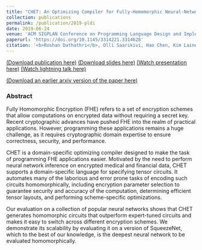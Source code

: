 ```yaml
---
title: "CHET: An Optimizing Compiler for Fully-Homomorphic Neural-Network Inferencing"
collection: publications
permalink: /publication/2019-pldi
date: 2019-06-24
venue: 'ACM SIGPLAN Conference on Programming Language Design and Implementation (PLDI)'
paperurl: 'https://doi.org/10.1145/3314221.3314628'
citation: '<b>Roshan Dathathri</b>, Olli Saarikivi, Hao Chen, Kim Laine, Kristin Lauter, Saeed Maleki, Madan Musuvathi, Todd Mytkowicz, “CHET: An Optimizing Compiler for Fully-Homomorphic Neural-Network Inferencing,” Proceedings of the 40th ACM SIGPLAN Conference on Programming Language Design and Implementation (PLDI), June 2019.'
---
```

[(Download publication here)](https://www.cs.utexas.edu/~roshan/CHET.pdf) [(Download slides here)](https://www.cs.utexas.edu/~roshan/CHET.pptx) [(Watch presentation here)](https://www.youtube.com/watch?v=80WOqqk5uKE&list=PL8rJ5dErZtenCo0ZSAKDbnkxw2ynRxTQ1&index=4&t=0s) [(Watch lightning talk here)](https://www.cs.utexas.edu/~roshan/CHET.mp4)

[(Download an earlier arxiv version of the paper here)](https://arxiv.org/abs/1810.00845)

### Abstract

Fully Homomorphic Encryption (FHE) refers to a set of encryption schemes
that allow computations on encrypted data without
requiring a secret key. Recent cryptographic advances have pushed FHE
into the realm of practical applications. However, programming these
applications remains a huge challenge, as it requires
cryptographic domain expertise to ensure correctness, security, and
performance. 

CHET is a domain-specific optimizing compiler designed to make the task of
programming FHE applications easier. Motivated by the need to perform
neural network inference on encrypted medical and financial data, CHET
supports a domain-specific language for specifying tensor circuits. It automates many of
the laborious and error prone tasks of encoding such circuits
homomorphically, including encryption parameter selection to guarantee
security and accuracy of the computation, determining efficient tensor
layouts, and performing scheme-specific optimizations. 

Our evaluation on a collection of popular neural networks shows that
CHET generates homomorphic circuits that outperform expert-tuned
circuits and makes it easy to switch across different encryption
schemes. We demonstrate its scalability by evaluating it on a version of
SqueezeNet, which to the best of our knowledge, is the deepest neural
network to be evaluated homomorphically. 